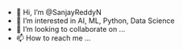 - 👋 Hi, I’m @SanjayReddyN
- 👀 I’m interested in AI, ML, Python, Data Science
- 💞️ I’m looking to collaborate on ...
- 📫 How to reach me ...

<!---
SanjayReddyN/SanjayReddyN is a ✨ special ✨ repository because its `README.md` (this file) appears on your GitHub profile.
You can click the Preview link to take a look at your changes.
--->
